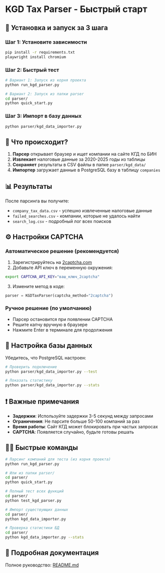 # KGD Tax Parser - Быстрый старт

## 🚀 Установка и запуск за 3 шага

### Шаг 1: Установите зависимости
```bash
pip install -r requirements.txt
playwright install chromium
```

### Шаг 2: Быстрый тест
```bash
# Вариант 1: Запуск из корня проекта
python run_kgd_parser.py

# Вариант 2: Запуск из папки parser
cd parser/
python quick_start.py
```

### Шаг 3: Импорт в базу данных
```bash
python parser/kgd_data_importer.py
```

## 📁 Что происходит?

1. **Парсер** открывает браузер и ищет компании на сайте КГД по БИН
2. **Извлекает** налоговые данные за 2020-2025 годы из таблицы
3. **Сохраняет** результаты в CSV файлы в папке `parser/kgd_data/`
4. **Импортер** загружает данные в PostgreSQL базу в таблицу `companies`

## 📊 Результаты

После парсинга вы получите:

- `company_tax_data.csv` - успешно извлеченные налоговые данные
- `failed_searches.csv` - компании, которые не удалось найти
- `search_log.csv` - подробный лог всех поисков

## ⚙️ Настройки CAPTCHA

### Автоматическое решение (рекомендуется)
1. Зарегистрируйтесь на [2captcha.com](https://2captcha.com)
2. Добавьте API ключ в переменную окружения:
```bash
export CAPTCHA_API_KEY="ваш_ключ_2captcha"
```
3. Измените метод в коде:
```python
parser = KGDTaxParser(captcha_method="2captcha")
```

### Ручное решение (по умолчанию)
- Парсер остановится при появлении CAPTCHA
- Решите капчу вручную в браузере
- Нажмите Enter в терминале для продолжения

## 🔧 Настройка базы данных

Убедитесь, что PostgreSQL настроен:
```bash
# Проверить подключение
python parser/kgd_data_importer.py --test

# Показать статистику
python parser/kgd_data_importer.py --stats
```

## ❗ Важные примечания

- **Задержки**: Используйте задержки 3-5 секунд между запросами
- **Ограничения**: Не парсите больше 50-100 компаний за раз
- **Время работы**: Сайт КГД может блокировать при частых запросах
- **CAPTCHA**: Появляется случайно, будьте готовы решать

## 🏃‍♂️ Быстрые команды

```bash
# Парсинг компаний для теста (из корня проекта)
python run_kgd_parser.py

# Или из папки parser/
cd parser/
python quick_start.py

# Полный тест всех функций
cd parser/
python test_kgd_parser.py

# Импорт существующих данных
cd parser/
python kgd_data_importer.py

# Проверка статистики БД
cd parser/
python kgd_data_importer.py --stats
```

## 📖 Подробная документация

Полное руководство: [README.md](README.md) 